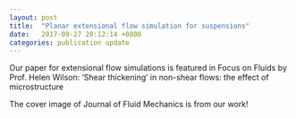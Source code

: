 ```yaml
---
layout: post
title:  "Planar extensional flow simulation for suspensions"
date:   2017-09-27 20:12:14 +0800
categories: publication update
---
```


Our paper for extensional flow simulations is featured in Focus on Fluids by Prof. Helen Wilson: ‘Shear thickening’ in non-shear flows: the effect of microstructure

The cover image of Journal of Fluid Mechanics is from our work!

